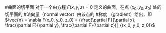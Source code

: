#曲面的切平面 对于一个由方程 $F(x, y, z) = 0$ 定义的曲面，在点 $(x_0, y_0, z_0)$ 处的切平面的 #法向量（normal vector）由该点的 #梯度 （gradient）给出，即 $\vec{n} = \nabla F(x_0, y_0, z_0) = (\frac{\partial F}{\partial x}, \frac{\partial F}{\partial y}, \frac{\partial F}{\partial z})|_{(x_0, y_0, z_0)}$
